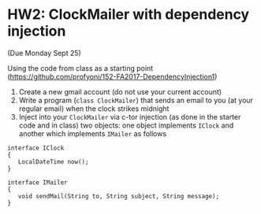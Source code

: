 HW2:  ClockMailer with dependency injection
===
(Due Monday Sept 25)

Using the code from class as a starting point (https://github.com/profyoni/152-FA2017-DependencyInjection1) 
1. Create a new gmail account (do not use your current account)
2. Write a program (`class ClockMailer`) that sends an email to you (at your regular email) when the clock strikes midnight
3. Inject into your `ClockMailer` via c-tor injection (as done in the starter code and in class) two objects: one object implements `IClock` and another which implements `IMailer` as follows
```
interface IClock 
{ 
   LocalDateTime now();
}

interface IMailer 
{	
   void sendMail(String to, String subject, String message);
}
